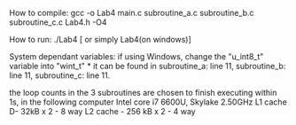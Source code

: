 

How to compile: gcc -o Lab4 main.c subroutine_a.c subroutine_b.c subroutine_c.c Lab4.h -O4

How to run:     ./Lab4        [ or simply Lab4(on windows)]



System dependant variables:
        if using Windows,  change the "u_int8_t" variable into "wint_t"
        * it can be found in    subroutine_a: line 11,
                                subroutine_b: line 11,
                                subroutine_c: line 11.

the loop counts in the 3 subroutines are chosen to finish executing within 1s, in the following computer
        Intel core i7 6600U, Skylake
        2.50GHz
        L1 cache D- 32kB x 2    - 8 way
        L2 cache   - 256 kB x 2 - 4 way
